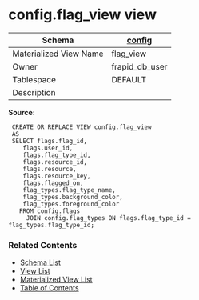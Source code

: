 # config.flag_view view

| Schema | [config](../../schemas/config.md) |
| ------ | ----------------------------------------------- |
| Materialized View Name | flag_view |
| Owner | frapid_db_user |
| Tablespace | DEFAULT |
| Description |  |

**Source:**

```plpgsql
 CREATE OR REPLACE VIEW config.flag_view
 AS
 SELECT flags.flag_id,
    flags.user_id,
    flags.flag_type_id,
    flags.resource_id,
    flags.resource,
    flags.resource_key,
    flags.flagged_on,
    flag_types.flag_type_name,
    flag_types.background_color,
    flag_types.foreground_color
   FROM config.flags
     JOIN config.flag_types ON flags.flag_type_id = flag_types.flag_type_id;
```


### Related Contents
* [Schema List](../../schemas.md)
* [View List](../../views.md)
* [Materialized View List](../../materialized-views.md)
* [Table of Contents](../../README.md)

